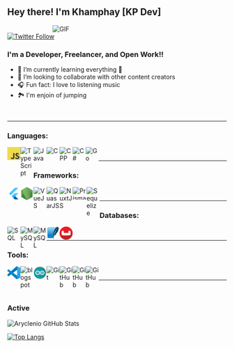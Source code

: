 <!-- ### Content
 -->
## Hey there! I'm Khamphay [KP Dev]
<!-- <img align="right" alt="GIF" src="https://raw.githubusercontent.com/devSouvik/devSouvik/master/gif3.gif" width="500"/> -->
<!-- <img align="right" alt="GIF" src="https://gifimage.net/wp-content/uploads/2018/10/blinking-morse-code-gif-5.gif" width="335"/> -->
<!-- <img align="right" alt="GIF" src="https://cdn.dribbble.com/users/1019864/screenshots/3079099/codeloop.gif" width="400"/> -->
<img align="right" alt="GIF" width="400" src="https://i.redd.it/gfb2a0ptbbv01.gif">


[![Twitter Follow](https://img.shields.io/twitter/follow/Txam20?color=1DA1F2&logo=twitter&style=for-the-badge)](https://twitter.com/Txam20)
<!-- [![Facbook Follow](https://img.shields.io/facbook/follow/phai.muas?color=1DA1F2&logo=twitter&style=for-the-badge)](https://www.facebook.com/phai.muas) -->

### I'm a  Developer, Freelancer, and Open Work!!

- 🌱 I’m currently learning everything 🤣
- 👯 I’m looking to collaborate with other content creators
- 🎧 Fun fact: I love to listening music
- 🏞 I'm enjoin of jumping
  
<!-- --- -->
<!-- ### Connect with me: -->

<!-- [<img align="left" alt="codeSTACKr.com" width="22px" src="https://raw.githubusercontent.com/iconic/open-iconic/master/svg/globe.svg" />][website] -->
<!-- [<img align="left" alt="Phai Muas | Facebook" width="42px" src="https://upload.wikimedia.org/wikipedia/commons/4/44/Facebook_Logo.png" />][facebook]
[<img align="left" alt="Txam | Twitter" width="42px" src="https://upload.wikimedia.org/wikipedia/commons/4/4f/Twitter-logo.svg" />][twitter] -->
<!-- [<img align="left" alt="codeSTACKr | LinkedIn" width="22px" src="https://cdn.jsdelivr.net/npm/simple-icons@v3/icons/linkedin.svg" />][linkedin]
[<img align="left" alt="codeSTACKr | Instagram" width="22px" src="https://cdn.jsdelivr.net/npm/simple-icons@v3/icons/instagram.svg" />][instagram] -->
<br />

---

### Languages:

<img align="left" alt="JavaScript" width="30px" src="https://raw.githubusercontent.com/github/explore/80688e429a7d4ef2fca1e82350fe8e3517d3494d/topics/javascript/javascript.png" />
<img align="left" alt="TypeScript" width="30px" src="https://upload.wikimedia.org/wikipedia/commons/thumb/4/4c/Typescript_logo_2020.svg/1200px-Typescript_logo_2020.svg.png" />
<img align="left" alt="Java" width="30px" src="https://img.icons8.com/color/2x/java-coffee-cup-logo.png" />
<img align="left" alt="C" width="30px" src="https://upload.wikimedia.org/wikipedia/commons/thumb/1/18/C_Programming_Language.svg/800px-C_Programming_Language.svg.png" />
<img align="left" alt="CPP" width="30px" src="https://upload.wikimedia.org/wikipedia/commons/thumb/1/18/ISO_C%2B%2B_Logo.svg/800px-ISO_C%2B%2B_Logo.svg.png" />
<img align="left" alt="C#" width="30px" src="https://seeklogo.com/images/C/c-sharp-c-logo-02F17714BA-seeklogo.com.png" />
<img align="left" alt="Go" width="30px" src="https://e7.pngegg.com/pngimages/666/815/png-clipart-dart-google-chrome-web-application-flutter-darts-blue-angle.png" /> 

<br />

---
### Frameworks:
<img align="left" alt="Flutter" width="30px" src="https://raw.githubusercontent.com/github/explore/80688e429a7d4ef2fca1e82350fe8e3517d3494d/topics/flutter/flutter.png" />
<img align="left" alt="Node.js" width="30px" src="https://raw.githubusercontent.com/github/explore/80688e429a7d4ef2fca1e82350fe8e3517d3494d/topics/nodejs/nodejs.png" />
<img align="left" alt="VueJS" width="30px" src="https://w7.pngwing.com/pngs/492/902/png-transparent-vuejs-original-wordmark-logo-icon.png" />
<img align="left" alt="QuasarJS" width="30px" src="https://lightningchart.com/wp-content/uploads/2022/09/Quasar-logo-JS.png" />
<img align="left" alt="NuxtJS" width="30px" src="https://miro.medium.com/v2/resize:fit:402/1*_wHSbu5vUwGkFtgWt6D_FQ.png" />
<img align="left" alt="Prisma" width="32px" height="29px" src="https://logowik.com/content/uploads/images/prisma2244.jpg" />
<img align="left" alt="Sequelize" width="30px" src="https://seeklogo.com/images/S/sequelize-logo-9A5075DB9F-seeklogo.com.png" />

<br />

---

### Databases:

<img align="left" alt="SQL" width="30px" src="https://logowik.com/content/uploads/images/microsoft-sql-server4529.jpg" />
<img align="left" alt="MySQL" width="30px" src="https://www.mysql.com/common/logos/logo-mysql-170x115.png" />
<img align="left" alt="MySQL" width="30px" src="https://d1.awsstatic.com/logos/partners/MariaDB_Logo.d8a208f0a889a8f0f0551b8391a065ea79c54f3a.png" />
<img align="left" alt="SQLite" width="30px" src="https://raw.githubusercontent.com/github/explore/78df643247d429f6cc873026c0622819ad797942/topics/sqlite/sqlite.png" />
<img align="left" alt="SQLite" width="30px" src="https://raw.githubusercontent.com/docker-library/docs/00543c65b06a7f8f54aa4f7908f7d91705d8ddec/couchbase/logo.png" />

<br />

---

### Tools:
<img align="left" alt="Visual Studio Code" width="30px" src="https://raw.githubusercontent.com/github/explore/80688e429a7d4ef2fca1e82350fe8e3517d3494d/topics/visual-studio-code/visual-studio-code.png" />
<img align="left" alt="blogspot" width="30px" src="https://2.bp.blogspot.com/-tzm1twY_ENM/XlCRuI0ZkRI/AAAAAAAAOso/BmNOUANXWxwc5vwslNw3WpjrDlgs9PuwQCLcBGAsYHQ/s1600/pasted%2Bimage%2B0.png" />
<img align="left" alt="Arduino" width="30px" src="https://raw.githubusercontent.com/github/explore/80688e429a7d4ef2fca1e82350fe8e3517d3494d/topics/arduino/arduino.png" />
<img align="left" alt="Git" width="30px" src="https://images.velog.io/images/hdy20201004/post/8a33d045-b496-4086-98d3-6fe9bb8629e5/git_logo.png" />
<img align="left" alt="GitHub" width="30px" src="https://github.com/github.png?size=460" />
<img align="left" alt="GitHub" width="30px" src="https://www.unixmen.com/wp-content/uploads/2016/02/gitlab-logo-square.png" />
<img align="left" alt="GitHub" width="30px" src="https://platformio.gallerycdn.vsassets.io/extensions/platformio/platformio-ide/3.3.3/1706298352797/Microsoft.VisualStudio.Services.Icons.Default" />

<br />

---
<br />

### Active
![Aryclenio GitHub Stats](https://github-readme-stats.vercel.app/api?username=Khamphay&show_icons=true&theme=radical&title_color=8E2DE2&text_color=fff&icon_color=8E2DE2)

[![Top Langs](https://github-readme-stats.vercel.app/api/top-langs/?username=Khamphay&layout=compact&text_color=daf7dc&bg_color=151515)](https://github.com/Khamphay/github-readme-stats)

<!-- ![Top Langs](https://github-readme-stats.vercel.app/api/top-langs/?username=Khamphay&theme=radical&title_color=8E2DE2&text_color=fff) -->

<!-- --- -->

<!-- <br /> -->


<!-- --- -->

<!-- ### 📕 Latest Blog Posts -->

<!-- BLOG-POST-LIST:START -->

<!-- BLOG-POST-LIST:END -->

<!-- ➡️ [more blog posts...](https://example.com) -->

<!-- --- -->

<!-- <details> -->
<!--   <summary>:zap: Recent GitHub Activity</summary> -->
  
<!--START_SECTION:activity-->
<!-- 1. 🗣 Commented on [#2](https://github.com/codeSTACKr/portfolio-sass/issues/2) in [codeSTACKr/portfolio-sass](https://github.com/codeSTACKr/portfolio-sass)
2. ...... -->
<!--END_SECTION:activity-->

<!-- </details> -->

<!-- <details> -->
  <!-- <summary>:zap: GitHub Stats</summary> -->

  <!-- <img align="left" alt="codeSTACKr's GitHub Stats" src="https://github-readme-stats.codestackr.vercel.app/api?username=codeSTACKr&show_icons=true&hide_border=true" /> -->

<!-- </details> -->


[twitter]: https://twitter.com/Txam20
[facebook]: https://www.facebook.com/phai.muas

